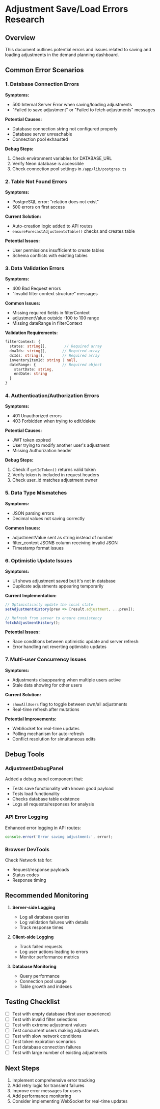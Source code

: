 # Adjustment Save/Load Errors Research

## Overview
This document outlines potential errors and issues related to saving and loading adjustments in the demand planning dashboard.

## Common Error Scenarios

### 1. Database Connection Errors

**Symptoms:**
- 500 Internal Server Error when saving/loading adjustments
- "Failed to save adjustment" or "Failed to fetch adjustments" messages

**Potential Causes:**
- Database connection string not configured properly
- Database server unreachable
- Connection pool exhausted

**Debug Steps:**
1. Check environment variables for DATABASE_URL
2. Verify Neon database is accessible
3. Check connection pool settings in `/app/lib/postgres.ts`

### 2. Table Not Found Errors

**Symptoms:**
- PostgreSQL error: "relation does not exist"
- 500 errors on first access

**Current Solution:**
- Auto-creation logic added to API routes
- `ensureForecastAdjustmentsTable()` checks and creates table

**Potential Issues:**
- User permissions insufficient to create tables
- Schema conflicts with existing tables

### 3. Data Validation Errors

**Symptoms:**
- 400 Bad Request errors
- "Invalid filter context structure" messages

**Common Issues:**
- Missing required fields in filterContext
- adjustmentValue outside -100 to 100 range
- Missing dateRange in filterContext

**Validation Requirements:**
```typescript
filterContext: {
  states: string[],        // Required array
  dmaIds: string[],       // Required array
  dcIds: string[],        // Required array
  inventoryItemId: string | null,
  dateRange: {            // Required object
    startDate: string,
    endDate: string
  }
}
```

### 4. Authentication/Authorization Errors

**Symptoms:**
- 401 Unauthorized errors
- 403 Forbidden when trying to edit/delete

**Potential Causes:**
- JWT token expired
- User trying to modify another user's adjustment
- Missing Authorization header

**Debug Steps:**
1. Check if `getIdToken()` returns valid token
2. Verify token is included in request headers
3. Check user_id matches adjustment owner

### 5. Data Type Mismatches

**Symptoms:**
- JSON parsing errors
- Decimal values not saving correctly

**Common Issues:**
- adjustmentValue sent as string instead of number
- filter_context JSONB column receiving invalid JSON
- Timestamp format issues

### 6. Optimistic Update Issues

**Symptoms:**
- UI shows adjustment saved but it's not in database
- Duplicate adjustments appearing temporarily

**Current Implementation:**
```typescript
// Optimistically update the local state
setAdjustmentHistory(prev => [result.adjustment, ...prev]);

// Refresh from server to ensure consistency
fetchAdjustmentHistory();
```

**Potential Issues:**
- Race conditions between optimistic update and server refresh
- Error handling not reverting optimistic updates

### 7. Multi-user Concurrency Issues

**Symptoms:**
- Adjustments disappearing when multiple users active
- Stale data showing for other users

**Current Solution:**
- `showAllUsers` flag to toggle between own/all adjustments
- Real-time refresh after mutations

**Potential Improvements:**
- WebSocket for real-time updates
- Polling mechanism for auto-refresh
- Conflict resolution for simultaneous edits

## Debug Tools

### AdjustmentDebugPanel
Added a debug panel component that:
- Tests save functionality with known good payload
- Tests load functionality
- Checks database table existence
- Logs all requests/responses for analysis

### API Error Logging
Enhanced error logging in API routes:
```typescript
console.error('Error saving adjustment:', error);
```

### Browser DevTools
Check Network tab for:
- Request/response payloads
- Status codes
- Response timing

## Recommended Monitoring

1. **Server-side Logging**
   - Log all database queries
   - Log validation failures with details
   - Track response times

2. **Client-side Logging**
   - Track failed requests
   - Log user actions leading to errors
   - Monitor performance metrics

3. **Database Monitoring**
   - Query performance
   - Connection pool usage
   - Table growth and indexes

## Testing Checklist

- [ ] Test with empty database (first user experience)
- [ ] Test with invalid filter selections
- [ ] Test with extreme adjustment values
- [ ] Test concurrent users making adjustments
- [ ] Test with slow network conditions
- [ ] Test token expiration scenarios
- [ ] Test database connection failures
- [ ] Test with large number of existing adjustments

## Next Steps

1. Implement comprehensive error tracking
2. Add retry logic for transient failures
3. Improve error messages for users
4. Add performance monitoring
5. Consider implementing WebSocket for real-time updates
